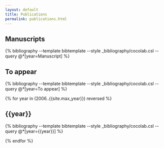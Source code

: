 ```yaml
---
layout: default
title: Publications
permalink: publications.html
---
```

## Manuscripts

{% bibliography --template bibtemplate --style _bibliography/cocolab.csl --query @*[year=Manuscript] %}

## To appear

{% bibliography --template bibtemplate --style _bibliography/cocolab.csl --query @*[year=To appear] %}

{% for year in (2006..{{site.max_year}}) reversed %}

<a class="subtle_link" name="{{year}}"></a>
## {{year}}

{% bibliography --template bibtemplate --style _bibliography/cocolab.csl --query @*[year={{year}}] %}

{% endfor %}
